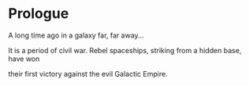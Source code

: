 # Prologue

A long time ago in a galaxy far, far away...

<!-- #some_tag?  #second_tag! -->
It is a period of civil war.
Rebel spaceships, striking
from a hidden base, have won

<!-- and other text #last_tag -->

their first victory against
the evil Galactic Empire.